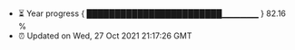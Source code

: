 - ⏳ Year progress { ████████████████████████▁▁▁▁▁▁ } 82.16 %
- ⏰ Updated on Wed, 27 Oct 2021 21:17:26 GMT

